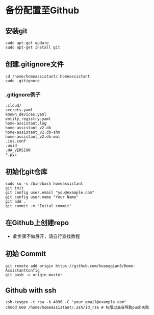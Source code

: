 # 备份配置至Github
## 安装git
```
sudo apt-get update
sudo apt-get install git
```
## 创建.gitignore文件
```
cd /home/homeassistant/.homeassistant
sudo .gitignore
```
### .gitignore例子
```
.cloud/
secrets.yaml
known_devices.yaml
entity_registry.yaml
home-assistant.log
home-assistant_v2.db
home-assistant_v2.db-shm
home-assistant_v2.db-wal
.ios.conf
.uuid
.HA_VERSION
*.pyc
```
## 初始化git仓库
```
sudo su -s /bin/bash homeassistant
git init
git config user.email "you@example.com"
git config user.name "Your Name"
git add .
git commit -m "Inital commit"
```
## 在Github上创建repo
* 此步骤不做展开，请自行查找教程
## 初始 Commit
```
git remote add origin https://github.com/huangqian8/Home-AssistantConfig
git push -u origin master
```
## Github with ssh
```
ssh-keygen -t rsa -b 4096 -C "your_email@example.com"
chmod 600 /home/homeassistant/.ssh/id_rsa # 权限过高会导致push失败
```
